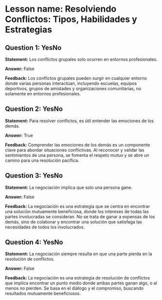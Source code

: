 # Lesson name: Resolviendo Conflictos: Tipos, Habilidades y Estrategias

## Question 1: YesNo

**Statement:** Los conflictos grupales solo ocurren en entornos profesionales.

**Answer:** False

**Feedback:**
Los conflictos grupales pueden surgir en cualquier entorno donde varias personas interactúan, incluyendo escuelas, equipos deportivos, grupos de amistades y organizaciones comunitarias, no solamente en entornos profesionales.


## Question 2: YesNo

**Statement:** Para resolver conflictos, es útil entender las emociones de los demás.

**Answer:** True

**Feedback:**
Comprender las emociones de los demás es un componente clave para abordar situaciones conflictivas. Al reconocer y validar las sentimientos de una persona, se fomenta el respeto mutuo y se abre un camino para una resolución pacífica.


## Question 3: YesNo

**Statement:** La negociación implica que solo una persona gane.

**Answer:** False

**Feedback:**
La negociación es una estrategia que se centra en encontrar una solución mutuamente beneficiosa, donde los intereses de todas las partes involucradas se consideran. No se trata de ganar a expensas de los demás, sino de colaborar y encontrar una solución que satisfaga las necesidades de todos los involucrados.


## Question 4: YesNo

**Statement:** La negociación siempre resulta en que una parte pierda en la resolución de conflictos.

**Answer:** False

**Feedback:**
La negociación es una estrategia de resolución de conflictos que implica encontrar un punto medio donde ambas partes ganan algo, o al menos no pierden. Se basa en el diálogo y el compromiso, buscando resultados mutuamente beneficiosos.

